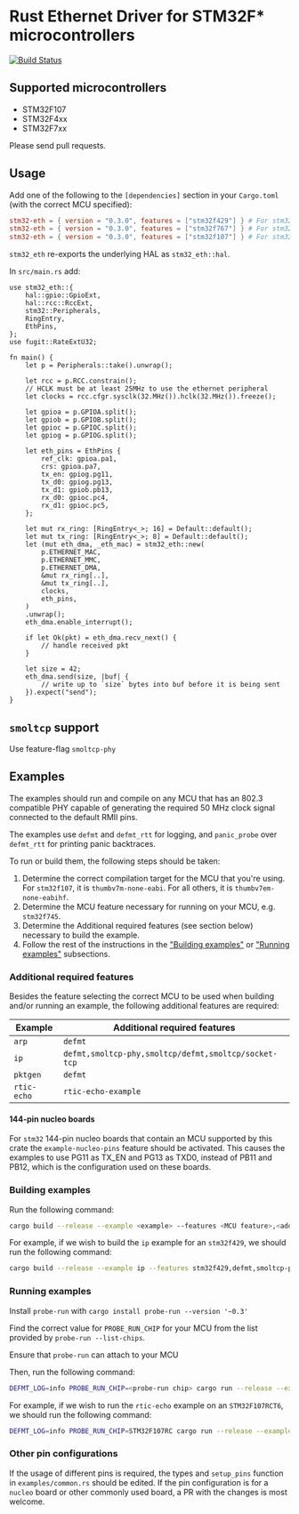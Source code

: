 # Rust Ethernet Driver for STM32F* microcontrollers

[![Build Status](https://travis-ci.org/stm32-rs/stm32-eth.svg?branch=master)](https://travis-ci.org/stm32-rs/stm32-eth)

## Supported microcontrollers

* STM32F107
* STM32F4xx
* STM32F7xx

Please send pull requests.

## Usage

Add one of the following to the `[dependencies]` section in your `Cargo.toml` (with the correct MCU specified):

```toml
stm32-eth = { version = "0.3.0", features = ["stm32f429"] } # For stm32f4xx-like MCUs
stm32-eth = { version = "0.3.0", features = ["stm32f767"] } # For stm32f7xx-like MCUs
stm32-eth = { version = "0.3.0", features = ["stm32f107"] } # For stm32f107
```

`stm32_eth` re-exports the underlying HAL as `stm32_eth::hal`.

In `src/main.rs` add:

```rust,no_run
use stm32_eth::{
    hal::gpio::GpioExt,
    hal::rcc::RccExt,
    stm32::Peripherals,
    RingEntry,
    EthPins,
};
use fugit::RateExtU32;

fn main() {
    let p = Peripherals::take().unwrap();

    let rcc = p.RCC.constrain();
    // HCLK must be at least 25MHz to use the ethernet peripheral
    let clocks = rcc.cfgr.sysclk(32.MHz()).hclk(32.MHz()).freeze();

    let gpioa = p.GPIOA.split();
    let gpiob = p.GPIOB.split();
    let gpioc = p.GPIOC.split();
    let gpiog = p.GPIOG.split();

    let eth_pins = EthPins {
        ref_clk: gpioa.pa1,
        crs: gpioa.pa7,
        tx_en: gpiog.pg11,
        tx_d0: gpiog.pg13,
        tx_d1: gpiob.pb13,
        rx_d0: gpioc.pc4,
        rx_d1: gpioc.pc5,
    };

    let mut rx_ring: [RingEntry<_>; 16] = Default::default();
    let mut tx_ring: [RingEntry<_>; 8] = Default::default();
    let (mut eth_dma, _eth_mac) = stm32_eth::new(
        p.ETHERNET_MAC,
        p.ETHERNET_MMC,
        p.ETHERNET_DMA,
        &mut rx_ring[..],
        &mut tx_ring[..],
        clocks,
        eth_pins,
    )
    .unwrap();
    eth_dma.enable_interrupt();

    if let Ok(pkt) = eth_dma.recv_next() {
        // handle received pkt
    }

    let size = 42;
    eth_dma.send(size, |buf| {
        // write up to `size` bytes into buf before it is being sent
    }).expect("send");
}
```


## `smoltcp` support

Use feature-flag `smoltcp-phy`

## Examples

The examples should run and compile on any MCU that has an 802.3 compatible PHY capable of generating the required 50 MHz clock signal connected to the default RMII pins.

The examples use `defmt` and `defmt_rtt` for logging, and `panic_probe` over `defmt_rtt` for printing panic backtraces.

To run or build them, the following steps should be taken:

1. Determine the correct compilation target for the MCU that you're using. For `stm32f107`, it is `thumbv7m-none-eabi`. For all others, it is `thumbv7em-none-eabihf`.
2. Determine the MCU feature necessary for running on your MCU, e.g. `stm32f745`.
3. Determine the Additional required features (see section below) necessary to build the example.
4. Follow the rest of the instructions in the ["Building examples"](#building-examples) or ["Running examples"](#running-examples) subsections.

### Additional required features

Besides the feature selecting the correct MCU to be used when building and/or running an example, the following additional features are required:

| Example     | Additional required features                         |
| ----------- | ---------------------------------------------------- |
| `arp`       | `defmt`                                              |
| `ip`        | `defmt,smoltcp-phy,smoltcp/defmt,smoltcp/socket-tcp` |
| `pktgen`    | `defmt`                                              |
| `rtic-echo` | `rtic-echo-example`                                  |

#### 144-pin nucleo boards

For `stm32` 144-pin nucleo boards that contain an MCU supported by this crate the `example-nucleo-pins` feature should be activated. This causes the examples to use PG11 as TX_EN and PG13 as TXD0, instead of PB11 and PB12, which is the configuration used on these boards.

### Building examples
Run the following command:
```bash
cargo build --release --example <example> --features <MCU feature>,<additional required features> --target <MCU compilation target>
```

For example, if we wish to build the `ip` example for an `stm32f429`, we should run the following command:

```bash
cargo build --release --example ip --features stm32f429,defmt,smoltcp-phy,smoltcp/defmt,smoltcp/socket-tcp --target thumbv7em-none-eabihf
```

### Running examples
Install `probe-run` with `cargo install probe-run --version '~0.3'`

Find the correct value for `PROBE_RUN_CHIP` for your MCU from the list provided by `probe-run --list-chips`.

Ensure that `probe-run` can attach to your MCU

Then, run the following command:
```bash
DEFMT_LOG=info PROBE_RUN_CHIP=<probe-run chip> cargo run --release --example <example> --features <MCU feature>,<additional required features> --target <MCU compilation target>
```

For example, if we wish to run the `rtic-echo` example on an `STM32F107RCT6`, we should run the following command:

```bash
DEFMT_LOG=info PROBE_RUN_CHIP=STM32F107RC cargo run --release --example rtic-echo --features stm32f107,rtic-echo-example --target thumbv7m-none-eabi
```

### Other pin configurations

If the usage of different pins is required, the types and `setup_pins` function in `examples/common.rs` should be edited. If the pin configuration is for a `nucleo` board or other commonly used board, a PR with the changes is most welcome.
